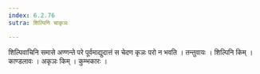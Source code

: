 ```yaml
---
index: 6.2.76
sutra: शिल्पिनि चाकृञः

---
```

 शिल्पिवाचिनि समासे अण्णन्ते परे पूर्वमाद्युदात्तं स चेदण कृञः परो न भवति । तन्तुवायः । शिल्पिनि किम् । काण्डलावः । अकृञः किम् । कुम्भकारः ।